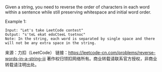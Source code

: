 Given a string, you need to reverse the order of characters in each word within a sentence while still preserving whitespace and initial word order.

Example 1:

    Input: "Let's take LeetCode contest"
    Output: "s'teL ekat edoCteeL tsetnoc"
    Note: In the string, each word is separated by single space and there will not be any extra space in the string.

来源：力扣（LeetCode）
链接：https://leetcode-cn.com/problems/reverse-words-in-a-string-iii
著作权归领扣网络所有。商业转载请联系官方授权，非商业转载请注明出处。

